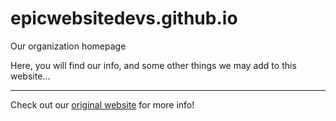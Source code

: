 # epicwebsitedevs.github.io
Our organization homepage



Here, you will find our info, and some other things we may add to this website...

---
Check out our [original website](https://replit.com/@DNAwastaken/rename-this-to-a-better-name#dna/nameSubmissions.html) for more info!

